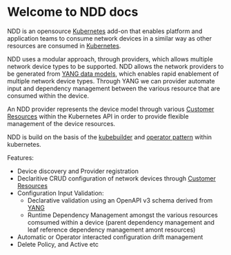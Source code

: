 # Welcome to NDD docs

NDD is an opensource [Kubernetes](https://kubernetes.io) add-on that enables platform and application teams to consume network devices in a similar way as other resources are consumed in [Kubernetes](https://kubernetes.io). 

NDD uses a modular approach, through providers, which allows multiple network device types to be supported. NDD allows the network providers to be generated from [YANG data models](https://en.wikipedia.org/wiki/YANG), which enables rapid enablement of multiple network device types. Through YANG we can provider automate input and dependency management between the various resource that are consumed within the device.

An NDD provider represents the device model through various [Customer Resources](https://kubernetes.io/docs/concepts/extend-kubernetes/api-extension/custom-resources/) within the Kubernetes API in order to provide flexible management of the device resources.

NDD is build on the basis of the [kubebuilder](https://kubebuilder.io) and [operator pattern](https://kubernetes.io/docs/concepts/extend-kubernetes/operator/) within kubernetes.

Features:

* Device discovery and Provider registration
* Declaritive CRUD configuration of network devices through [Customer Resources](https://kubernetes.io/docs/concepts/extend-kubernetes/api-extension/custom-resources/)
* Configuration Input Validation:
    - Declarative validation using an OpenAPI v3 schema derived from [YANG](https://en.wikipedia.org/wiki/YANG)
    - Runtime Dependency Management amongst the various resources comsumed within a device (parent dependency management and leaf reference dependency management amont resources)
* Automatic or Operator interacted configuration drift management
* Delete Policy, and Active etc 